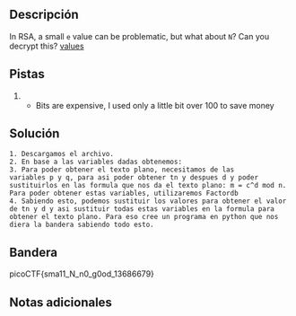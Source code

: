 ## Descripción

In RSA, a small `e` value can be problematic, but what about `N`? Can you decrypt this? [values](https://mercury.picoctf.net/static/2604f8b51a5cc62d38a3736938f19cef/values)

## [](https://github.com/DarthTrinity/Notas-Hacking/blob/main/picoCTF%202021/Criptography/Mind%20your%20Ps%20and%20Qs.md#pistas)

## Pistas

1. -   Bits are expensive, I used only a little bit over 100 to save money

## [](https://github.com/DarthTrinity/Notas-Hacking/blob/main/picoCTF%202021/Criptography/Mind%20your%20Ps%20and%20Qs.md#soluci%C3%B3n)

## Solución

```python()
1. Descargamos el archivo.
2. En base a las variables dadas obtenemos:
3. Para poder obtener el texto plano, necesitamos de las variables p y q, para asi poder obtener tn y despues d y poder sustituirlos en las formula que nos da el texto plano: m = c^d mod n. Para poder obtener estas variables, utilizaremos Factordb 
4. Sabiendo esto, podemos sustituir los valores para obtener el valor de tn y d y asi sustituir todas estas variables en la formula para obtener el texto plano. Para eso cree un programa en python que nos diera la bandera sabiendo todo esto.
```

## Bandera

picoCTF{sma11_N_n0_g0od_13686679}

## Notas adicionales